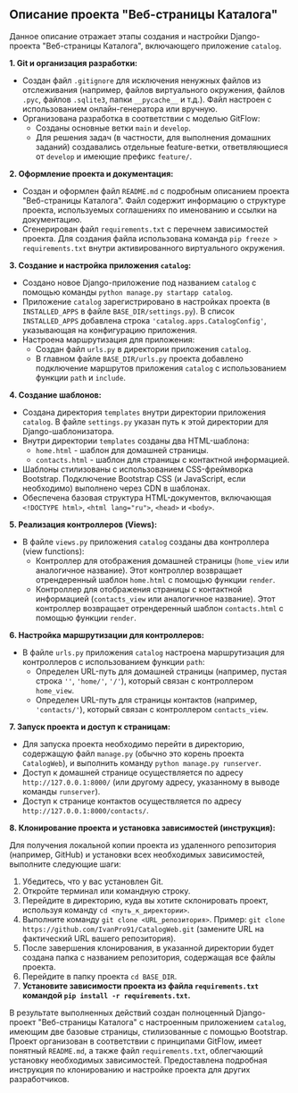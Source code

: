 ## Описание проекта "Веб-страницы Каталога"

Данное описание отражает этапы создания и настройки Django-проекта 
"Веб-страницы Каталога", включающего приложение `catalog`.

**1. Git и организация разработки:**

*   Создан файл `.gitignore` для исключения ненужных файлов из отслеживания (например, файлов виртуального окружения, файлов `.pyc`, файлов `.sqlite3`, папки `__pycache__` и т.д.). Файл настроен с использованием онлайн-генератора или вручную.
*   Организована разработка в соответствии с моделью GitFlow:
    *   Созданы основные ветки `main` и `develop`.
    *   Для решения задач (в частности, для выполнения домашних заданий) создавались отдельные feature-ветки, ответвляющиеся от `develop` и имеющие префикс `feature/`.

**2. Оформление проекта и документация:**

*   Создан и оформлен файл `README.md` с подробным описанием проекта "Веб-страницы Каталога". Файл содержит информацию о структуре проекта, используемых соглашениях по именованию и ссылки на документацию.
*   Сгенерирован файл `requirements.txt` с перечнем зависимостей проекта.  Для создания файла использована команда `pip freeze > requirements.txt` внутри активированного виртуального окружения.

**3. Создание и настройка приложения `catalog`:**

*   Создано новое Django-приложение под названием `catalog` с помощью команды `python manage.py startapp catalog`.
*   Приложение `catalog` зарегистрировано в настройках проекта (в `INSTALLED_APPS` в файле `BASE_DIR/settings.py`). В список `INSTALLED_APPS` добавлена строка `'catalog.apps.CatalogConfig'`, указывающая на конфигурацию приложения.
*   Настроена маршрутизация для приложения:
    *   Создан файл `urls.py` в директории приложения `catalog`.
    *   В главном файле `BASE_DIR/urls.py` проекта добавлено подключение маршрутов приложения `catalog` с использованием функции `path` и `include`.

**4. Создание шаблонов:**

*   Создана директория `templates` внутри директории приложения `catalog`. В файле `settings.py` указан путь к этой директории для Django-шаблонизатора.
*   Внутри директории `templates` созданы два HTML-шаблона:
    *   `home.html` - шаблон для домашней страницы.
    *   `contacts.html` - шаблон для страницы с контактной информацией.
*   Шаблоны стилизованы с использованием CSS-фреймворка Bootstrap.  Подключение Bootstrap CSS (и JavaScript, если необходимо) выполнено через CDN в шаблонах.
*   Обеспечена базовая структура HTML-документов, включающая `<!DOCTYPE html>`, `<html lang="ru">`, `<head>` и `<body>`.

**5. Реализация контроллеров (Views):**

*   В файле `views.py` приложения `catalog` созданы два контроллера (view functions):
    *   Контроллер для отображения домашней страницы (`home_view` или аналогичное название). Этот контроллер возвращает отрендеренный шаблон `home.html` с помощью функции `render`.
    *   Контроллер для отображения страницы с контактной информацией (`contacts_view` или аналогичное название). Этот контроллер возвращает отрендеренный шаблон `contacts.html` с помощью функции `render`.

**6. Настройка маршрутизации для контроллеров:**

*   В файле `urls.py` приложения `catalog` настроена маршрутизация для контроллеров с использованием функции `path`:
    *   Определен URL-путь для домашней страницы (например, пустая строка `''`, `'home/'`, `'/'`), который связан с контроллером `home_view`.
    *   Определен URL-путь для страницы контактов (например, `'contacts/'`), который связан с контроллером `contacts_view`.

**7. Запуск проекта и доступ к страницам:**

*   Для запуска проекта необходимо перейти в директорию, содержащую файл `manage.py` (обычно это корень проекта `CatalogWeb`), и выполнить команду `python manage.py runserver`.
*   Доступ к домашней странице осуществляется по адресу `http://127.0.0.1:8000/` (или другому адресу, указанному в выводе команды `runserver`).
*   Доступ к странице контактов осуществляется по адресу `http://127.0.0.1:8000/contacts/`.

**8. Клонирование проекта и установка зависимостей (инструкция):**

Для получения локальной копии проекта из удаленного репозитория (например, GitHub) и установки всех необходимых зависимостей, выполните следующие шаги:

1.  Убедитесь, что у вас установлен Git.
2.  Откройте терминал или командную строку.
3.  Перейдите в директорию, куда вы хотите склонировать проект, используя команду `cd <путь_к_директории>`.
4.  Выполните команду `git clone <URL_репозитория>`.
    Пример: `git clone https://github.com/IvanPro91/CatalogWeb.git` (замените URL на фактический URL вашего репозитория).
5.  После завершения клонирования, в указанной директории будет создана папка с названием репозитория, содержащая все файлы проекта.
6.  Перейдите в папку проекта `cd BASE_DIR`.
8.  **Установите зависимости проекта из файла `requirements.txt` командой `pip install -r requirements.txt`.**

В результате выполненных действий создан полноценный Django-проект "Веб-страницы Каталога" с настроенным приложением `catalog`, имеющим две базовые страницы, стилизованные с помощью Bootstrap. Проект организован в соответствии с принципами GitFlow, имеет понятный `README.md`, а также файл `requirements.txt`, облегчающий установку необходимых зависимостей. Предоставлена подробная инструкция по клонированию и настройке проекта для других разработчиков.